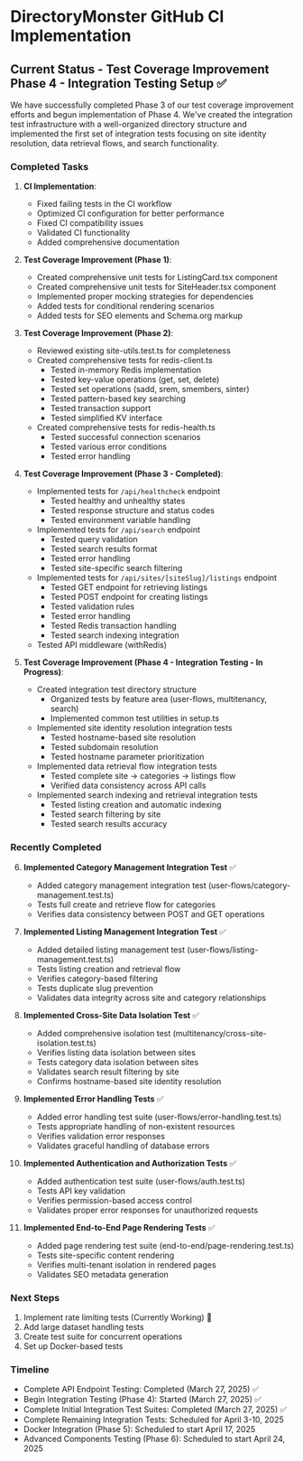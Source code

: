 # DirectoryMonster GitHub CI Implementation

## Current Status - Test Coverage Improvement Phase 4 - Integration Testing Setup ✅

We have successfully completed Phase 3 of our test coverage improvement efforts and begun implementation of Phase 4. We've created the integration test infrastructure with a well-organized directory structure and implemented the first set of integration tests focusing on site identity resolution, data retrieval flows, and search functionality.

### Completed Tasks

1. **CI Implementation**:
   - Fixed failing tests in the CI workflow
   - Optimized CI configuration for better performance
   - Fixed CI compatibility issues
   - Validated CI functionality
   - Added comprehensive documentation

2. **Test Coverage Improvement (Phase 1)**:
   - Created comprehensive unit tests for ListingCard.tsx component
   - Created comprehensive unit tests for SiteHeader.tsx component
   - Implemented proper mocking strategies for dependencies
   - Added tests for conditional rendering scenarios
   - Added tests for SEO elements and Schema.org markup

3. **Test Coverage Improvement (Phase 2)**:
   - Reviewed existing site-utils.test.ts for completeness
   - Created comprehensive tests for redis-client.ts
     - Tested in-memory Redis implementation
     - Tested key-value operations (get, set, delete)
     - Tested set operations (sadd, srem, smembers, sinter)
     - Tested pattern-based key searching
     - Tested transaction support
     - Tested simplified KV interface
   - Created comprehensive tests for redis-health.ts
     - Tested successful connection scenarios
     - Tested various error conditions
     - Tested error handling

4. **Test Coverage Improvement (Phase 3 - Completed)**:
   - Implemented tests for `/api/healthcheck` endpoint
     - Tested healthy and unhealthy states
     - Tested response structure and status codes
     - Tested environment variable handling
   - Implemented tests for `/api/search` endpoint
     - Tested query validation
     - Tested search results format
     - Tested error handling
     - Tested site-specific search filtering
   - Implemented tests for `/api/sites/[siteSlug]/listings` endpoint
     - Tested GET endpoint for retrieving listings
     - Tested POST endpoint for creating listings
     - Tested validation rules
     - Tested error handling
     - Tested Redis transaction handling
     - Tested search indexing integration
   - Tested API middleware (withRedis)

5. **Test Coverage Improvement (Phase 4 - Integration Testing - In Progress)**:
   - Created integration test directory structure
     - Organized tests by feature area (user-flows, multitenancy, search)
     - Implemented common test utilities in setup.ts
   - Implemented site identity resolution integration tests
     - Tested hostname-based site resolution
     - Tested subdomain resolution
     - Tested hostname parameter prioritization
   - Implemented data retrieval flow integration tests
     - Tested complete site → categories → listings flow
     - Verified data consistency across API calls
   - Implemented search indexing and retrieval integration tests
     - Tested listing creation and automatic indexing
     - Tested search filtering by site
     - Tested search results accuracy

### Recently Completed

6. **Implemented Category Management Integration Test** ✅
   - Added category management integration test (user-flows/category-management.test.ts)
   - Tests full create and retrieve flow for categories
   - Verifies data consistency between POST and GET operations

7. **Implemented Listing Management Integration Test** ✅
   - Added detailed listing management test (user-flows/listing-management.test.ts)
   - Tests listing creation and retrieval flow
   - Verifies category-based filtering
   - Tests duplicate slug prevention
   - Validates data integrity across site and category relationships

8. **Implemented Cross-Site Data Isolation Test** ✅
   - Added comprehensive isolation test (multitenancy/cross-site-isolation.test.ts)
   - Verifies listing data isolation between sites
   - Tests category data isolation between sites
   - Validates search result filtering by site
   - Confirms hostname-based site identity resolution

9. **Implemented Error Handling Tests** ✅
   - Added error handling test suite (user-flows/error-handling.test.ts)
   - Tests appropriate handling of non-existent resources
   - Verifies validation error responses
   - Validates graceful handling of database errors

10. **Implemented Authentication and Authorization Tests** ✅
    - Added authentication test suite (user-flows/auth.test.ts)
    - Tests API key validation
    - Verifies permission-based access control
    - Validates proper error responses for unauthorized requests

11. **Implemented End-to-End Page Rendering Tests** ✅
    - Added page rendering test suite (end-to-end/page-rendering.test.ts)
    - Tests site-specific content rendering
    - Verifies multi-tenant isolation in rendered pages
    - Validates SEO metadata generation

### Next Steps

1. Implement rate limiting tests (Currently Working) 🚧
2. Add large dataset handling tests
3. Create test suite for concurrent operations
4. Set up Docker-based tests

### Timeline

- Complete API Endpoint Testing: Completed (March 27, 2025) ✅
- Begin Integration Testing (Phase 4): Started (March 27, 2025) ✅
- Complete Initial Integration Test Suites: Completed (March 27, 2025) ✅
- Complete Remaining Integration Tests: Scheduled for April 3-10, 2025
- Docker Integration (Phase 5): Scheduled to start April 17, 2025
- Advanced Components Testing (Phase 6): Scheduled to start April 24, 2025

